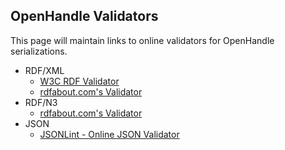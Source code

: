 ## OpenHandle Validators ##

This page will maintain links to online validators for OpenHandle serializations.

  * RDF/XML
    * [W3C RDF Validator](http://www.w3.org/RDF/Validator/)
    * [rdfabout.com's Validator](http://rdfabout.com/demo/validator/)
  * RDF/N3
    * [rdfabout.com's Validator](http://rdfabout.com/demo/validator/)
  * JSON
    * [JSONLint - Online JSON Validator](http://www.jsonlint.com/)